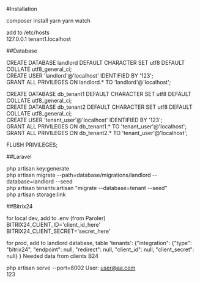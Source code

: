 #Installation

composer install
yarn
yarn watch

add to /etc/hosts   
127.0.0.1 tenant1.localhost

##Database

CREATE DATABASE landlord DEFAULT CHARACTER SET utf8 DEFAULT COLLATE utf8_general_ci;  
CREATE USER 'landlord'@'localhost' IDENTIFIED BY '123';  
GRANT ALL PRIVILEGES ON landlord.* TO 'landlord'@'localhost';  

CREATE DATABASE db_tenant1 DEFAULT CHARACTER SET utf8 DEFAULT COLLATE utf8_general_ci;  
CREATE DATABASE db_tenant2 DEFAULT CHARACTER SET utf8 DEFAULT COLLATE utf8_general_ci;  
CREATE USER 'tenant_user'@'localhost' IDENTIFIED BY '123';  
GRANT ALL PRIVILEGES ON db_tenant1.* TO 'tenant_user'@'localhost';
GRANT ALL PRIVILEGES ON db_tenant2.* TO 'tenant_user'@'localhost';

FLUSH PRIVILEGES;

##Laravel

php artisan key:generate  
php artisan migrate --path=database/migrations/landlord --database=landlord --seed  
php artisan tenants:artisan "migrate --database=tenant --seed"  
php artisan storage:link  


##Bitrix24

for local dev, add to .env (from Paroler)
BITRIX24_CLIENT_ID='client_id_here'
BITRIX24_CLIENT_SECRET='secret_here'

for prod, add to landlord database, table 'tenants':
{"integration":
  {"type": "bitrix24", "endpoint": null, "redirect": null, "client_id": null, "client_secret": null}
}
Needed data from clients B24

php artisan serve --port=8002
User:
user@aa.com  
123

